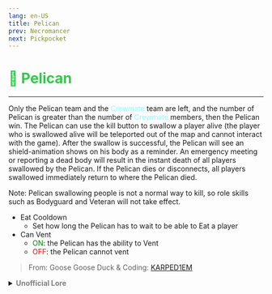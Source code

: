 ```yaml
---
lang: en-US
title: Pelican
prev: Necromancer
next: Pickpocket
---
```


# <font color="#34c84b">🦩 <b>Pelican</b></font> <Badge text="Killing" type="tip" vertical="middle"/>
---

Only the Pelican team and the <font color=#8cffff>Crewmate</font> team are left, and the number of Pelican is greater than the number of <font color=#8cffff>Crewmate</font> members, then the Pelican win. The Pelican can use the kill button to swallow a player alive (the player who is swallowed alive will be teleported out of the map and cannot interact with the game). After the swallow is successful, the Pelican will see an shield-animation shows on his body as a reminder. An emergency meeting or reporting a dead body will result in the instant death of all players swallowed by the Pelican. If the Pelican dies or disconnects, all players swallowed immediately return to where the Pelican died. 

Note: Pelican swallowing people is not a normal way to kill, so role skills such as Bodyguard and Veteran will not take effect.
* Eat Cooldown
  * Set how long the Pelican has to wait to be able to Eat a player
* Can Vent
  * <font color=green>ON</font>: the Pelican has the ability to Vent
  * <font color=red>OFF</font>: the Pelican cannot vent

> From: Goose Goose Duck & Coding: [KARPED1EM](https://github.com/KARPED1EM)

<details>
<summary><b><font color=gray>Unofficial Lore</font></b></summary>

Placeholder: This role is a ROLE OH EM GOSH
> Submitted by: Member
</details>